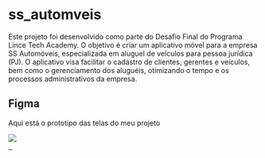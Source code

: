 # ss_automveis
Este projeto foi desenvolvido como parte do Desafio Final do Programa Lince Tech Academy. O objetivo é criar um aplicativo móvel para a empresa SS Automóveis, especializada em aluguel de veículos para pessoa jurídica (PJ). O aplicativo visa facilitar o cadastro de clientes, gerentes e veículos, bem como o gerenciamento dos aluguéis, otimizando o tempo e os processos administrativos da empresa.



## Figma

Aqui está o prototipo das telas do meu projeto
<div> 
<a href="https://www.figma.com/design/fH2z92S4UGOQpw60JEFN2L/Untitled?node-id=0-1&t=9hsI2tWVBpHs7xO3-0" target="_blank"><img src="https://img.shields.io/badge/-Figma-%230077B5?style=for-the-badge&logo=figma&logoColor=white">
</div>&nbsp;&nbsp;





